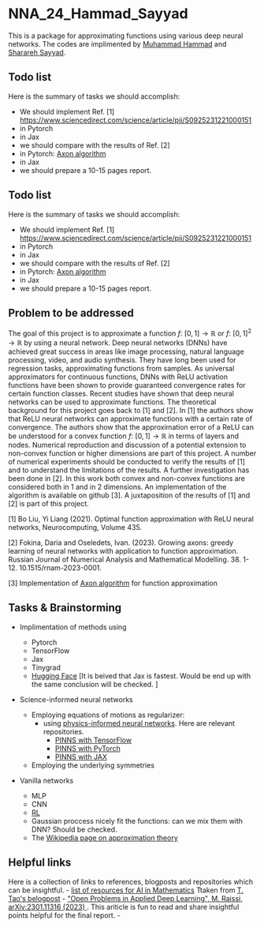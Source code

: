 # NNA_24_Hammad_Sayyad

This is a package for approximating functions using various deep neural networks.
The codes are implimented by <ins>Muhammad Hammad</ins> and <ins>Sharareh Sayyad</ins>.

## Todo list

Here is the summary of tasks we should accomplish:

- We should implement Ref. [1] https://www.sciencedirect.com/science/article/pii/S0925231221000151
 - in Pytorch
 - in Jax
- we should compare with the results of Ref. [2] 
- in Pytorch: [Axon algorithm](https://github.com/dashafok/axon-approximation)
 - in Jax
- we should prepare a 10-15 pages report.




## Todo list

Here is the summary of tasks we should accomplish:

- We should implement Ref. [1] https://www.sciencedirect.com/science/article/pii/S0925231221000151
 - in Pytorch
 - in Jax
- we should compare with the results of Ref. [2] 
- in Pytorch: [Axon algorithm](https://github.com/dashafok/axon-approximation)
 - in Jax
- we should prepare a 10-15 pages report.




## Problem to be addressed

The goal of this project is to approximate a function $f:~[0, 1] \rightarrow \mathbb{R} \text{ or } f:~[0, 1]^{2} \rightarrow \mathbb{R}$ by using a neural network. Deep neural networks (DNNs) have achieved great success in areas like image processing, natural language processing, video, and audio synthesis. They have long been used for regression tasks, approximating functions from samples. As universal approximators for continuous functions, DNNs with ReLU activation functions have been shown to provide guaranteed convergence rates for certain function classes.
Recent studies have shown that deep neural networks can be used to approximate functions. The theoretical background for this project goes back to [1] and [2].
In [1] the authors show that ReLU neural networks can approximate functions with a certain rate of convergence. The authors show that the approximation error of a ReLU can be understood for a convex function $f:~[0, 1] \rightarrow \mathbb{R}$ in terms of layers and nodes. Numerical reproduction and discussion of a potential extension to non-convex function or higher dimensions are part of this project. A number of numerical experiments should be conducted to verify the results of [1] and to understand the limitations of the results.
A further investigation has been done in [2]. In this work both convex and non-convex functions are considered both in 1 and in 2 dimensions. An implementation of the algorithm is available on github [3]. A juxtaposition of the results of [1] and [2] is part of this project.

[1] Bo Liu, Yi Liang (2021). Optimal function approximation with ReLU neural networks, Neurocomputing, Volume 435.

[2] Fokina, Daria and Oseledets, Ivan. (2023). Growing axons: greedy learning of neural networks with application to function approximation. Russian Journal of Numerical Analysis and Mathematical Modelling. 38. 1-12. 10.1515/rnam-2023-0001.

[3] Implementation of [Axon algorithm](https://github.com/dashafok/axon-approximation) for function approximation

## Tasks & Brainstorming

- Implimentation of methods using
    * Pytorch
    * TensorFlow
    * Jax
    * Tinygrad
    * [Hugging Face](https://huggingface.co/docs)
    [It is beived that Jax is fastest. Would be end up with the same conclusion will be checked. ]

- Science-informed neural networks
    * Employing equations of motions as regularizer: 
        + using [physics-informed neural networks](https://maziarraissi.github.io/research/1_physics_informed_neural_networks/). Here are relevant repositories.
            + [PINNS with TensorFlow](https://github.com/rezaakb/pinns-tf2)
            + [PINNS with PyTorch](https://github.com/rezaakb/pinns-torch)
            + [PINNS with JAX](https://github.com/rezaakb/pinns-jax)
    * Employing the underlying symmetries

- Vanilla networks
    * MLP
    * CNN
    * [RL](https://medium.com/@aiblogtech/what-is-function-approximation-in-rl-and-its-types-8d2a0a155e25)
    * Gaussian proccess nicely fit the functions: can we mix them with DNN? Should be checked.
    * The [Wikipedia page on approximation theory](https://en.wikipedia.org/wiki/Approximation_theory) 


## Helpful links
Here is a collection of links to references, blogposts and repositories which can be insightful. 
    - [list of resources for AI in Mathematics](https://docs.google.com/document/d/1kD7H4E28656ua8jOGZ934nbH2HcBLyxcRgFDduH5iQ0/edit) Ttaken from [T. Tao's belogpost](https://terrytao.wordpress.com/)
    - ["Open Problems in Applied Deep Learning", M. Raissi, arXiv:2301.11316 (2023) ](https://arxiv.org/pdf/2301.11316). This ariticle is fun to read and share insightful points helpful for the final report.
    -
